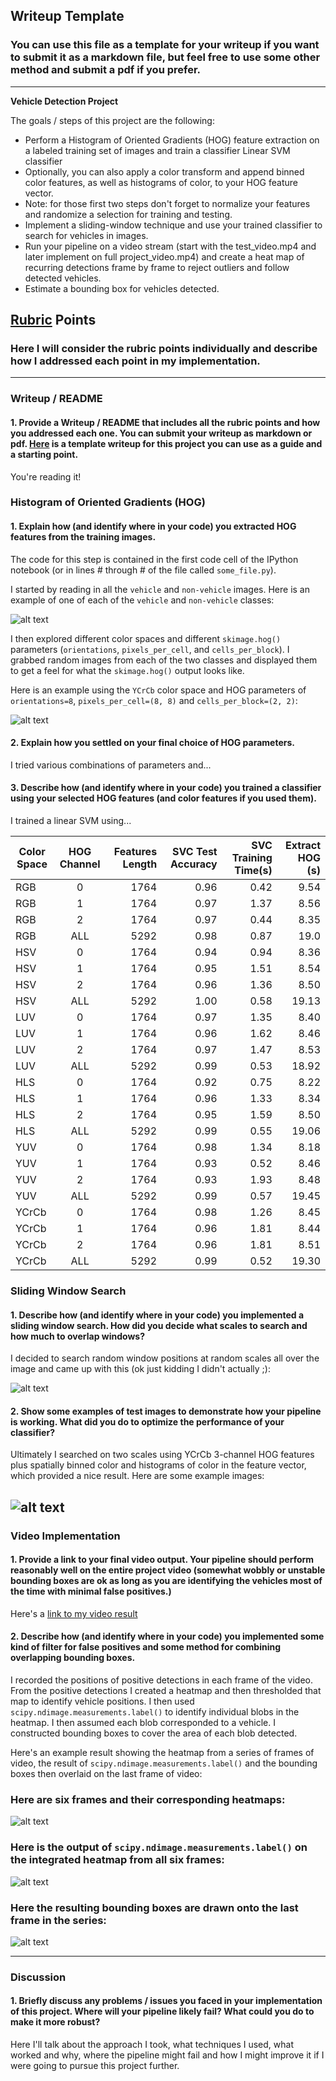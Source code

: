 ## Writeup Template
### You can use this file as a template for your writeup if you want to submit it as a markdown file, but feel free to use some other method and submit a pdf if you prefer.

---

**Vehicle Detection Project**

The goals / steps of this project are the following:

* Perform a Histogram of Oriented Gradients (HOG) feature extraction on a labeled training set of images and train a classifier Linear SVM classifier
* Optionally, you can also apply a color transform and append binned color features, as well as histograms of color, to your HOG feature vector. 
* Note: for those first two steps don't forget to normalize your features and randomize a selection for training and testing.
* Implement a sliding-window technique and use your trained classifier to search for vehicles in images.
* Run your pipeline on a video stream (start with the test_video.mp4 and later implement on full project_video.mp4) and create a heat map of recurring detections frame by frame to reject outliers and follow detected vehicles.
* Estimate a bounding box for vehicles detected.

[//]: # (Image References)
[image1]: ./examples/car_not_car.png
[image2]: ./examples/HOG_example.jpg
[image3]: ./examples/sliding_windows.jpg
[image4]: ./examples/sliding_window.jpg
[image5]: ./examples/bboxes_and_heat.png
[image6]: ./examples/labels_map.png
[image7]: ./examples/output_bboxes.png
[video1]: ./project_video.mp4

## [Rubric](https://review.udacity.com/#!/rubrics/513/view) Points
### Here I will consider the rubric points individually and describe how I addressed each point in my implementation.  

---
### Writeup / README

#### 1. Provide a Writeup / README that includes all the rubric points and how you addressed each one.  You can submit your writeup as markdown or pdf.  [Here](https://github.com/udacity/CarND-Vehicle-Detection/blob/master/writeup_template.md) is a template writeup for this project you can use as a guide and a starting point.  

You're reading it!

### Histogram of Oriented Gradients (HOG)

#### 1. Explain how (and identify where in your code) you extracted HOG features from the training images.

The code for this step is contained in the first code cell of the IPython notebook (or in lines # through # of the file called `some_file.py`).  

I started by reading in all the `vehicle` and `non-vehicle` images.  Here is an example of one of each of the `vehicle` and `non-vehicle` classes:

![alt text][image1]

I then explored different color spaces and different `skimage.hog()` parameters (`orientations`, `pixels_per_cell`, and `cells_per_block`).  I grabbed random images from each of the two classes and displayed them to get a feel for what the `skimage.hog()` output looks like.

Here is an example using the `YCrCb` color space and HOG parameters of `orientations=8`, `pixels_per_cell=(8, 8)` and `cells_per_block=(2, 2)`:


![alt text][image2]

#### 2. Explain how you settled on your final choice of HOG parameters.

I tried various combinations of parameters and...

#### 3. Describe how (and identify where in your code) you trained a classifier using your selected HOG features (and color features if you used them).

I trained a linear SVM using...

| Color Space        | HOG Channel           | Features Length  | SVC Test Accuracy  |  SVC Training Time(s) | Extract HOG (s) |
| ------------------ |:---------------------:| ----------------:|-------------------:|----------------------:|-----------------:
| RGB                | 0                     |1764              | 0.96               | 0.42                  |9.54             |
| RGB                | 1                     |1764              | 0.97               | 1.37                  |8.56             |
| RGB                | 2                     |1764              | 0.97               | 0.44                  |8.35             |
| RGB                | ALL                   |5292              | 0.98               | 0.87                  |19.0             |
| HSV                | 0                     |1764              | 0.94               | 0.94                  |8.36             |
| HSV                | 1                     |1764              | 0.95               | 1.51                  |8.54             |
| HSV                | 2                     |1764              | 0.96               | 1.36                  |8.50             |
| HSV                | ALL                   |5292              | 1.00               | 0.58                  |19.13            |
| LUV                | 0                     |1764              | 0.97               | 1.35                  |8.40             |
| LUV                | 1                     |1764              | 0.96               | 1.62                  |8.46             |
| LUV                | 2                     |1764              | 0.97               | 1.47                  |8.53             |
| LUV                | ALL                   |5292              | 0.99               | 0.53                  |18.92            |
| HLS                | 0                     |1764              | 0.92               | 0.75                  |8.22             |
| HLS                | 1                     |1764              | 0.96               | 1.33                  |8.34             |
| HLS                | 2                     |1764              | 0.95               | 1.59                  |8.50             |
| HLS                | ALL                   |5292              | 0.99               | 0.55                  |19.06            |
| YUV                | 0                     |1764              | 0.98               | 1.34                  |8.18             |
| YUV                | 1                     |1764              | 0.93               | 0.52                  |8.46             |
| YUV                | 2                     |1764              | 0.93               | 1.93                  |8.48             |
| YUV                | ALL                   |5292              | 0.99               | 0.57                  |19.45            |
| YCrCb              | 0                     |1764              | 0.98               | 1.26                  |8.45             |
| YCrCb              | 1                     |1764              | 0.96               | 1.81                  |8.44             |
| YCrCb              | 2                     |1764              | 0.96               | 1.81                  |8.51             |
| YCrCb              | ALL                   |5292              | 0.99               | 0.52                  |19.30            |
 
### Sliding Window Search

#### 1. Describe how (and identify where in your code) you implemented a sliding window search.  How did you decide what scales to search and how much to overlap windows?

I decided to search random window positions at random scales all over the image and came up with this (ok just kidding I didn't actually ;):

![alt text][image3]

#### 2. Show some examples of test images to demonstrate how your pipeline is working.  What did you do to optimize the performance of your classifier?

Ultimately I searched on two scales using YCrCb 3-channel HOG features plus spatially binned color and histograms of color in the feature vector, which provided a nice result.  Here are some example images:

![alt text][image4]
---

### Video Implementation

#### 1. Provide a link to your final video output.  Your pipeline should perform reasonably well on the entire project video (somewhat wobbly or unstable bounding boxes are ok as long as you are identifying the vehicles most of the time with minimal false positives.)
Here's a [link to my video result](./project_video.mp4)


#### 2. Describe how (and identify where in your code) you implemented some kind of filter for false positives and some method for combining overlapping bounding boxes.

I recorded the positions of positive detections in each frame of the video.  From the positive detections I created a heatmap and then thresholded that map to identify vehicle positions.  I then used `scipy.ndimage.measurements.label()` to identify individual blobs in the heatmap.  I then assumed each blob corresponded to a vehicle.  I constructed bounding boxes to cover the area of each blob detected.  

Here's an example result showing the heatmap from a series of frames of video, the result of `scipy.ndimage.measurements.label()` and the bounding boxes then overlaid on the last frame of video:

### Here are six frames and their corresponding heatmaps:

![alt text][image5]

### Here is the output of `scipy.ndimage.measurements.label()` on the integrated heatmap from all six frames:
![alt text][image6]

### Here the resulting bounding boxes are drawn onto the last frame in the series:
![alt text][image7]



---

### Discussion

#### 1. Briefly discuss any problems / issues you faced in your implementation of this project.  Where will your pipeline likely fail?  What could you do to make it more robust?

Here I'll talk about the approach I took, what techniques I used, what worked and why, where the pipeline might fail and how I might improve it if I were going to pursue this project further.  

